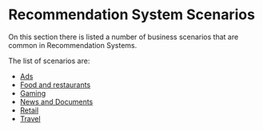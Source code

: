 # Recommendation System Scenarios

On this section there is listed a number of business scenarios that are common in Recommendation Systems.

The list of scenarios are:

* [Ads](ads)
* [Food and restaurants](food_and_restaurants)
* [Gaming](gaming)
* [News and Documents](news)
* [Retail](retail)
* [Travel](travel)




